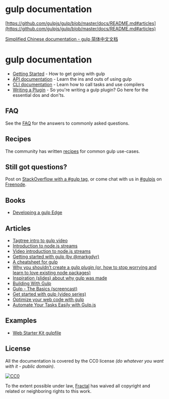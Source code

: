 # gulp documentation

[https://github.com/gulpjs/gulp/blob/master/docs/README.md#articles](https://github.com/gulpjs/gulp/blob/master/docs/README.md#articles)

[Simplified Chinese documentation - gulp 简体中文文档](https://github.com/lisposter/gulp-docs-zh-cn)


# gulp documentation

* [Getting Started](getting-started.md) - How to get going with gulp
* [API documentation](API.md) - Learn the ins and outs of using gulp
* [CLI documentation](CLI.md) - Learn how to call tasks and use compilers
* [Writing a Plugin](writing-a-plugin/README.md) - So you're writing a gulp plugin? Go here for the essential dos and don'ts.



## FAQ

See the [FAQ](FAQ.md) for the answers to commonly asked questions.


## Recipes

The community has written [recipes](recipes#recipes) for common gulp use-cases.


## Still got questions?

Post on [StackOverflow with a #gulp tag](http://stackoverflow.com/questions/tagged/gulp), or come chat with us in [#gulpjs](http://webchat.freenode.net/?channels=gulpjs) on [Freenode](http://freenode.net/).


## Books
* [Developing a gulp Edge](http://shop.oreilly.com/product/9781939902146.do)


## Articles
* [Tagtree intro to gulp video](http://tagtree.tv/gulp)
* [Introduction to node.js streams](https://github.com/substack/stream-handbook)
* [Video introduction to node.js streams](http://www.youtube.com/watch?v=QgEuZ52OZtU)
* [Getting started with gulp (by @markgdyr)](http://markgoodyear.com/2014/01/getting-started-with-gulp/)
* [A cheatsheet for gulp](https://github.com/osscafe/gulp-cheatsheet)
* [Why you shouldn’t create a gulp plugin (or, how to stop worrying and learn to love existing node packages)](http://blog.overzealous.com/post/74121048393/why-you-shouldnt-create-a-gulp-plugin-or-how-to-stop)
* [Inspiration (slides) about why gulp was made](http://slid.es/contra/gulp)
* [Building With Gulp](http://www.smashingmagazine.com/2014/06/11/building-with-gulp/)
* [Gulp - The Basics (screencast)](https://www.youtube.com/watch?v=dwSLFai8ovQ)
* [Get started with gulp (video series)](http://www.youtube.com/playlist?list=PLRk95HPmOM6PN-G1xyKj9q6ap_dc9Yckm)
* [Optimize your web code with gulp](http://www.linuxuser.co.uk/tutorials/optimise-your-web-code-with-gulp-js)
* [Automate Your Tasks Easily with Gulp.js ](https://scotch.io/tutorials/automate-your-tasks-easily-with-gulp-js)


## Examples

- [Web Starter Kit gulpfile](https://github.com/google/web-starter-kit/blob/master/gulpfile.babel.js)


## License

All the documentation is covered by the CC0 license *(do whatever you want with it - public domain)*.

[![CC0](http://i.creativecommons.org/p/zero/1.0/88x31.png)](http://creativecommons.org/publicdomain/zero/1.0/)

To the extent possible under law, [Fractal](http://wearefractal.com) has waived all copyright and related or neighboring rights to this work.

[SpanishDocs]: https://github.com/bucaran/gulp-docs-es
[SimplifiedChineseDocs]: https://github.com/lisposter/gulp-docs-zh-cn
[KoreanDocs]: https://github.com/preco21/gulp-docs-ko


